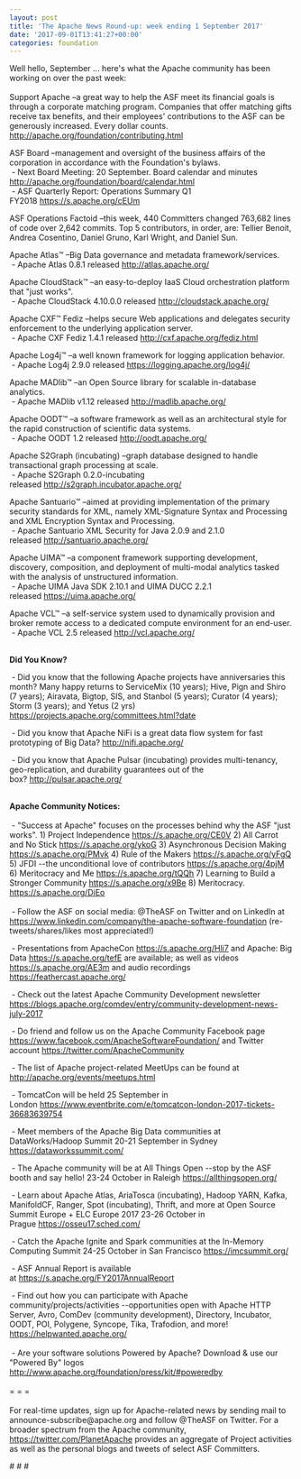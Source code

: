 ```yaml
---
layout: post
title: 'The Apache News Round-up: week ending 1 September 2017'
date: '2017-09-01T13:41:27+00:00'
categories: foundation
---
```

<div>Well hello, September ... here's what the Apache community has been working on over the past week:</div> 
  <div><br /></div> 
  <div>Support Apache –a great way to help the ASF meet its financial goals is through a corporate matching program. Companies that offer matching gifts receive tax benefits, and their employees' contributions to the ASF can be generously increased.&nbsp;Every dollar counts. <a href="http://apache.org/foundation/contributing.html">http://apache.org/foundation/contributing.html</a></div> 
  <p>ASF Board –management and oversight of the business affairs of the corporation in accordance with the Foundation's bylaws.<br />&nbsp;- Next Board Meeting: 20 September. Board calendar and minutes <a href="http://apache.org/foundation/board/calendar.html">http://apache.org/foundation/board/calendar.html</a><br />&nbsp;- ASF Quarterly Report: Operations Summary Q1 FY2018&nbsp;<a href="https://s.apache.org/cEUm">https://s.apache.org/cEUm</a></p> 
  <div>ASF Operations Factoid&nbsp;–this week, 440 Committers changed 763,682 lines of code over 2,642 commits. Top 5 contributors, in order, are: Tellier Benoit, Andrea Cosentino, Daniel Gruno, Karl Wright, and Daniel Sun.</div> 
  <div> 
    <p>Apache Atlas™ –Big&nbsp;Data governance and metadata framework/services.<br />&nbsp;- Apache Atlas 0.8.1 released&nbsp;<a href="http://atlas.apache.org/">http://atlas.apache.org/</a></p> 
    <p>Apache CloudStack™ –an easy-to-deploy IaaS Cloud orchestration platform that &quot;just works&quot;.<br />&nbsp;- Apache CloudStack 4.10.0.0 released&nbsp;<a href="http://cloudstack.apache.org/">http://cloudstack.apache.org/</a></p> 
    <p>Apache CXF™ Fediz –helps secure Web applications and delegates security enforcement to the underlying application server.<br />&nbsp;- Apache CXF Fediz 1.4.1 released&nbsp;<a href="http://cxf.apache.org/fediz.html">http://cxf.apache.org/fediz.html<br /></a></p> 
  </div> 
  <div> 
    <p>Apache Log4j™ –a well known framework for logging application behavior.<br />&nbsp;- Apache Log4j 2.9.0 released&nbsp;<a href="https://logging.apache.org/log4j/">https://logging.apache.org/log4j/</a></p> 
  </div> 
  <div>Apache MADlib™ –an Open Source library for scalable in-database analytics.<br />&nbsp;- Apache MADlib v1.12 released&nbsp;<a href="http://madlib.apache.org/">http://madlib.apache.org/</a></div> 
  <div> 
    <p>Apache OODT™ –a software framework as well as an architectural style for the rapid construction of scientific data systems.<br />&nbsp;- Apache OODT 1.2 released&nbsp;<a href="http://oodt.apache.org/">http://oodt.apache.org/</a></p> 
    <p>Apache S2Graph (incubating) –graph database designed to handle transactional graph processing at scale.<br />&nbsp;- Apache S2Graph 0.2.0-incubating released&nbsp;<a href="http://s2graph.incubator.apache.org/">http://s2graph.incubator.apache.org/</a></p> 
    <p>Apache Santuario™ –aimed at providing implementation of the primary security standards for XML, namely XML-Signature Syntax and Processing and XML Encryption Syntax and Processing.<br />&nbsp;- Apache Santuario XML Security for Java 2.0.9 and 2.1.0 released&nbsp;<a href="http://santuario.apache.org/">http://santuario.apache.org/</a></p> 
  </div> 
  <div> 
    <div></div> 
    <p>Apache UIMA™ –a component framework supporting development, discovery, composition, and deployment of multi-modal analytics tasked with the analysis of unstructured information.<br />&nbsp;- Apache UIMA Java SDK 2.10.1 and UIMA DUCC 2.2.1 released&nbsp;<a href="https://uima.apache.org/">https://uima.apache.org/</a></p> 
    <p>Apache VCL™ –a self-service system used to dynamically provision and broker remote access to a dedicated compute environment for an end-user.<br />&nbsp;- Apache VCL 2.5 released&nbsp;<a href="http://vcl.apache.org/">http://vcl.apache.org/</a></p> 
    <div><br /></div> 
  </div> 
  <div><strong>Did You Know?</strong></div> 
  <div> 
    <p>&nbsp;- Did you know that the following Apache projects have anniversaries this month? Many happy returns to ServiceMix (10 years); Hive, Pign and Shiro (7 years); Airavata, Bigtop, SIS, and Stanbol (5 years); Curator (4 years); Storm (3 years); and Yetus (2 yrs) <a href="https://projects.apache.org/committees.html?date">https://projects.apache.org/committees.html?date</a></p> 
    <p><a href="https://projects.apache.org/committees.html?date"></a>&nbsp;- Did you know that Apache NiFi is a great data flow system for fast prototyping of Big Data?&nbsp;<a href="http://nifi.apache.org/">http://nifi.apache.org/</a></p> 
    <p><a href="https://jaxenter.com/jax-magazine"></a>&nbsp;- Did you know that Apache Pulsar (incubating) provides multi-tenancy, geo-replication, and durability guarantees out of the box?&nbsp;<a href="http://pulsar.apache.org/">http://pulsar.apache.org/</a></p> 
  </div> 
  <div><br /></div> 
  <div><strong>Apache Community Notices:</strong></div> 
  <div><br /></div> 
  <div>&nbsp;- &quot;Success at Apache&quot; focuses on the processes behind why the ASF &quot;just works&quot;. 1) Project Independence <a href="https://s.apache.org/CE0V">https://s.apache.org/CE0V</a> 2) All Carrot and No Stick <a href="https://s.apache.org/ykoG">https://s.apache.org/ykoG</a> 3) Asynchronous Decision Making <a href="https://s.apache.org/PMvk%20">https://s.apache.org/PMvk</a> 4) Rule of the Makers <a href="https://s.apache.org/yFgQ">https://s.apache.org/yFgQ</a> 5) JFDI --the unconditional love of contributors <a href="https://s.apache.org/4pjM">https://s.apache.org/4pjM</a> 6) Meritocracy and Me <a href="https://s.apache.org/tQQh">https://s.apache.org/tQQh</a> 7) Learning to Build a Stronger Community <a href="https://s.apache.org/x9Be">https://s.apache.org/x9Be</a>&nbsp;8) Meritocracy. <a href="https://s.apache.org/DiEo">https://s.apache.org/DiEo</a></div> 
  <div><br /></div> 
  <div>&nbsp;- Follow the ASF on social media: @TheASF on Twitter and on LinkedIn at <a href="https://www.linkedin.com/company/the-apache-software-foundation">https://www.linkedin.com/company/the-apache-software-foundation</a> (re-tweets/shares/likes most appreciated!)</div> 
  <div> 
    <p>&nbsp;- Presentations from ApacheCon <a href="https://s.apache.org/Hli7">https://s.apache.org/Hli7</a> and Apache: Big Data <a href="https://s.apache.org/tefE">https://s.apache.org/tefE</a> are available; as well as videos <a href="https://s.apache.org/AE3m">https://s.apache.org/AE3m</a> and audio recordings <a href="https://feathercast.apache.org/">https://feathercast.apache.org/</a></p> 
    <p><a href="https://feathercast.apache.org/"></a>&nbsp;- Check out the latest Apache Community Development newsletter <a href="https://blogs.apache.org/comdev/entry/community-development-news-july-2017">https://blogs.apache.org/comdev/entry/community-development-news-july-2017</a></p> 
  </div> 
  <div>&nbsp;- Do friend and follow us on the Apache Community Facebook page <a href="https://www.facebook.com/ApacheSoftwareFoundation/">https://www.facebook.com/ApacheSoftwareFoundation/</a> and Twitter account <a href="https://twitter.com/ApacheCommunity">https://twitter.com/ApacheCommunity</a></div> 
  <div> 
    <p>&nbsp;- The list of Apache project-related MeetUps can be found at <a href="https://twitter.com/ApacheCommunity">http://apache.org/events/meetups.html</a></p> 
    <p>&nbsp;- TomcatCon will be held 25 September in London&nbsp;<a href="https://www.eventbrite.com/e/tomcatcon-london-2017-tickets-36683639754">https://www.eventbrite.com/e/tomcatcon-london-2017-tickets-36683639754</a></p> 
  </div> 
  <div> 
    <p>&nbsp;- Meet members of the Apache Big Data communities at DataWorks/Hadoop Summit 20-21 September in Sydney <a href="https://dataworkssummit.com/">https://dataworkssummit.com/</a></p> 
  </div> 
  <div> 
    <p>&nbsp;- The Apache community will be at All Things Open --stop by the ASF booth and say hello! 23-24 October in Raleigh&nbsp;<a href="https://allthingsopen.org/">https://allthingsopen.org/</a></p> 
    <p>&nbsp;- Learn about Apache Atlas, AriaTosca (incubating), Hadoop YARN, Kafka, ManifoldCF, Ranger, Spot (incubating), Thrift, and more at Open Source Summit Europe + ELC Europe 2017 23-26 October in Prague&nbsp;<a href="https://osseu17.sched.com/">https://osseu17.sched.com/</a></p> 
    <p>&nbsp;- Catch the Apache Ignite and Spark communities at the In-Memory Computing Summit 24-25 October in San Francisco <a href="https://imcsummit.org/">https://imcsummit.org/</a></p> 
    <p>&nbsp;- ASF Annual Report is available at&nbsp;<a href="https://s.apache.org/FY2017AnnualReport">https://s.apache.org/FY2017AnnualReport</a></p> 
  </div> 
  <div>&nbsp;- Find out how you can participate with Apache community/projects/activities --opportunities open with Apache HTTP Server, Avro, ComDev (community development), Directory, Incubator, OODT, POI, Polygene, Syncope, Tika, Trafodion, and more! <a href="https://helpwanted.apache.org/">https://helpwanted.apache.org/</a></div> 
  <div><br /></div> 
  <div>&nbsp;- Are your software solutions Powered by Apache? Download &amp; use our &quot;Powered By&quot; logos <a href="http://www.apache.org/foundation/press/kit/#poweredby">http://www.apache.org/foundation/press/kit/#poweredby</a></div> 
  <div><br /></div> 
  <div>= = =</div> 
  <div><br /></div> 
  <div>For real-time updates, sign up for Apache-related news by sending mail to announce-subscribe@apache.org and follow @TheASF on Twitter. For a broader spectrum from the Apache community, <a href="https://twitter.com/PlanetApache">https://twitter.com/PlanetApache</a> provides an aggregate of Project activities as well as the personal blogs and tweets of select ASF Committers.</div> 
  <p># # #</p>
